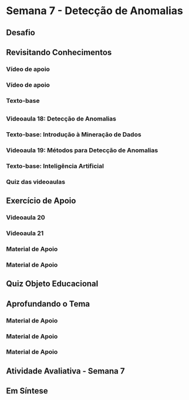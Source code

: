 # Semana 7 - Detecção de Anomalias

## Desafio
## Revisitando Conhecimentos
### Vídeo de apoio
### Vídeo de apoio
### Texto-base

##
### Videoaula 18: Detecção de Anomalias
### Texto-base: Introdução à Mineração de Dados
### Videoaula 19: Métodos para Detecção de Anomalias
### Texto-base: Inteligência Artificial
### Quiz das videoaulas

## Exercício de Apoio
### Videoaula 20
### Videoaula 21
### Material de Apoio
### Material de Apoio

## Quiz Objeto Educacional

## Aprofundando o Tema
### Material de Apoio
### Material de Apoio
### Material de Apoio

## Atividade Avaliativa - Semana 7

## Em Síntese